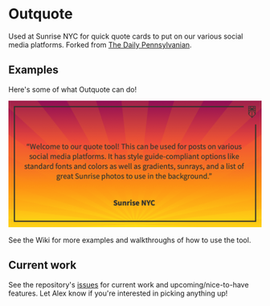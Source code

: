 # Outquote

Used at Sunrise NYC for quick quote cards to put on our various social media platforms. Forked from [The Daily Pennsylvanian](https://github.com/dailypenn/outquote).

## Examples

Here's some of what Outquote can do!

![](social-card.png)

See the Wiki for more examples and walkthroughs of how to use the tool.

## Current work

See the repository's [issues](https://github.com/sunrisemvmtnyc/outquote/issues) for current work and upcoming/nice-to-have features. Let Alex know if you're interested in picking anything up!

